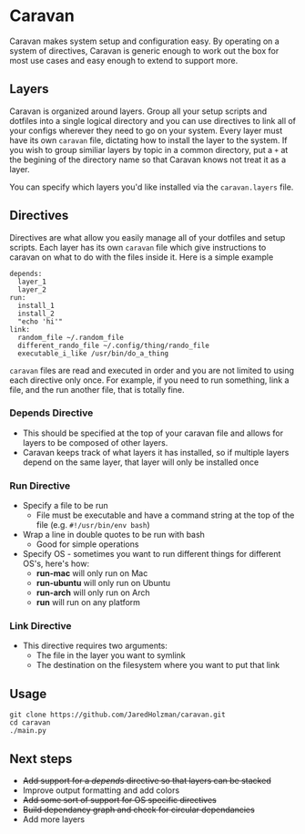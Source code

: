 # Caravan

Caravan makes system setup and configuration easy. By operating on a system of directives, Caravan is generic enough to work out the box for most use cases and easy enough to extend to support more.

## Layers
Caravan is organized around layers. Group all your setup scripts and dotfiles into a single logical directory and you can use directives to link all of your configs wherever they need to go on your system. Every layer must have its own `caravan` file, dictating how to install the layer to the system. If you wish to group similiar layers by topic in a common directory, put a `+` at the begining of the directory name so that Caravan knows not treat it as a layer.

You can specify which layers you'd like installed via the `caravan.layers` file.

## Directives
Directives are what allow you easily manage all of your dotfiles and setup scripts. Each layer has its own `caravan` file which give instructions to caravan on what to do with the files inside it. Here is a simple example
```
depends:
  layer_1
  layer_2
run:
  install_1
  install_2
  "echo 'hi'"
link:
  random_file ~/.random_file
  different_rando_file ~/.config/thing/rando_file
  executable_i_like /usr/bin/do_a_thing
```
`caravan` files are read and executed in order and you are not limited to using each directive only once. For example, if you need to run something, link a file, and the run another file, that is totally fine.
### Depends Directive
* This should be specified at the top of your caravan file and allows for layers to be composed of other layers. 
* Caravan keeps track of what layers it has installed, so if multiple layers depend on the same layer, that layer will only be installed once
### Run Directive
* Specify a file to be run
  * File must be executable and have a command string at the top of the file (e.g. `#!/usr/bin/env bash`)
* Wrap a line in double quotes to be run with bash
  * Good for simple operations
* Specify OS - sometimes you want to run different things for different OS's, here's how:
  * **run-mac** will only run on Mac
  * **run-ubuntu** will only run on Ubuntu
  * **run-arch** will only run on Arch
  * **run** will run on any platform
### Link Directive
* This directive requires two arguments:
  * The file in the layer you want to symlink
  * The destination on the filesystem where you want to put that link
## Usage
```
git clone https://github.com/JaredHolzman/caravan.git
cd caravan
./main.py
```


## Next steps
* ~~Add support for a *depends* directive so that layers can be stacked~~
* Improve output formatting and add colors
* ~~Add some sort of support for OS specific directives~~
* ~~Build dependancy graph and check for circular dependancies~~
* Add more layers

